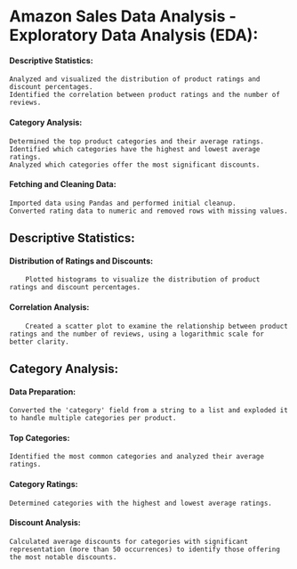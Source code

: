 # Amazon Sales Data Analysis - Exploratory Data Analysis (EDA):

#### Descriptive Statistics:
    Analyzed and visualized the distribution of product ratings and discount percentages.
    Identified the correlation between product ratings and the number of reviews.

#### Category Analysis:
    Determined the top product categories and their average ratings.
    Identified which categories have the highest and lowest average ratings.
    Analyzed which categories offer the most significant discounts.

#### Fetching and Cleaning Data:
    Imported data using Pandas and performed initial cleanup.
    Converted rating data to numeric and removed rows with missing values.


## Descriptive Statistics:

#### Distribution of Ratings and Discounts:
        Plotted histograms to visualize the distribution of product ratings and discount percentages.

#### Correlation Analysis:
        Created a scatter plot to examine the relationship between product ratings and the number of reviews, using a logarithmic scale for better clarity.

        
## Category Analysis:

#### Data Preparation:
    Converted the 'category' field from a string to a list and exploded it to handle multiple categories per product.

#### Top Categories:
    Identified the most common categories and analyzed their average ratings.

#### Category Ratings:
    Determined categories with the highest and lowest average ratings.

#### Discount Analysis:
    Calculated average discounts for categories with significant representation (more than 50 occurrences) to identify those offering the most notable discounts.
